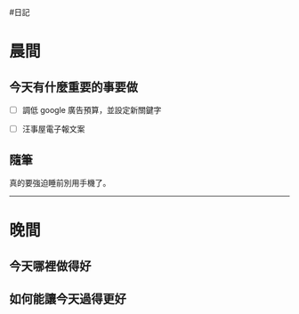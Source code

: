 #日記 
# 晨間

## 今天有什麼重要的事要做
- [ ] 調低 google 廣告預算，並設定新關鍵字
- [ ] 汪事屋電子報文案


## 隨筆
真的要強迫睡前別用手機了。

---

# 晚間

## 今天哪裡做得好

## 如何能讓今天過得更好